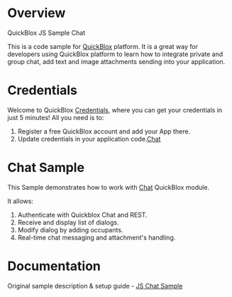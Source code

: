 # Overview
QuickBlox JS Sample Chat

This is a code sample for [QuickBlox](http://quickblox.com/) platform. It is a great way for developers using QuickBlox platform to learn how to integrate private and group chat, add text and image attachments sending into your application.

# Credentials

Welcome to QuickBlox [Credentials](https://quickblox.com/developers/5_Minute_Guide), where you can get your credentials in just 5 minutes! All you need is to:

1. Register a free QuickBlox account and add your App there.
2. Update credentials in your application code.[Chat](https://quickblox.com/developers/5_Minute_Guide#Update_authentication_credentials_3)

# Chat Sample

This Sample demonstrates how to work with [Chat](https://quickblox.com/developers/Web_XMPP_Chat_Sample#Guide:_Getting_Started_with_Chat_API) QuickBlox module. 

It allows:

1. Authenticate with Quickblox Chat and REST.
2. Receive and display list of dialogs.
3. Modify dialog by adding occupants.
4. Real-time chat messaging and attachment's handling.

# Documentation

Original sample description & setup guide - [JS Chat Sample](https://quickblox.com/developers/Web_XMPP_Chat_Sample#Guide:_Getting_Started_with_Chat_API)